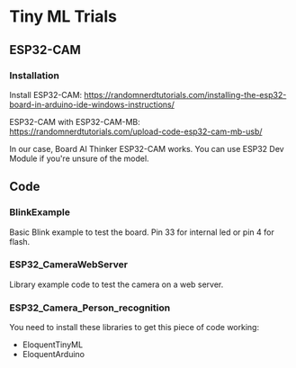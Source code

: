# Tiny ML Trials
## ESP32-CAM
### Installation
Install ESP32-CAM: https://randomnerdtutorials.com/installing-the-esp32-board-in-arduino-ide-windows-instructions/

ESP32-CAM with ESP32-CAM-MB: https://randomnerdtutorials.com/upload-code-esp32-cam-mb-usb/ 

In our case, Board AI Thinker ESP32-CAM works. You can use ESP32 Dev Module if you're unsure of the model.

## Code
### BlinkExample
Basic Blink example to test the board. Pin 33 for internal led or pin 4 for flash.
### ESP32_CameraWebServer
Library example code to test the camera on a web server.
### ESP32_Camera_Person_recognition
You need to install these libraries to get this piece of code working:
- EloquentTinyML
- EloquentArduino
